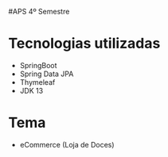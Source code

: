 #APS 4º Semestre

# Tecnologias utilizadas
* SpringBoot
* Spring Data JPA
* Thymeleaf
* JDK 13

# Tema 
* eCommerce (Loja de Doces)
